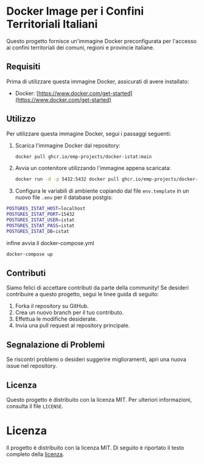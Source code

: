 # Docker Image per i Confini Territoriali Italiani

Questo progetto fornisce un'immagine Docker preconfigurata per l'accesso ai confini territoriali dei comuni, regioni e provincie italiane.

## Requisiti

Prima di utilizzare questa immagine Docker, assicurati di avere installato:

- Docker: [https://www.docker.com/get-started](https://www.docker.com/get-started)

## Utilizzo

Per utilizzare questa immagine Docker, segui i passaggi seguenti:

1. Scarica l'immagine Docker dal repository:

    ```bash
    docker pull ghcr.io/emp-projects/docker-istat:main
    ```

2. Avvia un contenitore utilizzando l'immagine appena scaricata:

    ```bash
    docker run -d -p 5432:5432 docker pull ghcr.io/emp-projects/docker-istat:main
    ```
3. Configura le variabili di ambiente copiando dal file `env.template` in un nuovo file `.env` per il database postgis:

```bash
POSTGRES_ISTAT_HOST=localhost
POSTGRES_ISTAT_PORT=15432
POSTGRES_ISTAT_USER=istat
POSTGRES_ISTAT_PASS=istat
POSTGRES_ISTAT_DB=istat
```

infine avvia il docker-compose.yml

```bash
docker-compose up
```

## Contributi

Siamo felici di accettare contributi da parte della community! Se desideri contribuire a questo progetto, segui le linee guida di seguito:

1. Forka il repository su GitHub.
2. Crea un nuovo branch per il tuo contributo.
3. Effettua le modifiche desiderate.
4. Invia una pull request al repository principale.

## Segnalazione di Problemi

Se riscontri problemi o desideri suggerire miglioramenti, apri una nuova issue nel repository.

## Licenza

Questo progetto è distribuito con la licenza MIT. Per ulteriori informazioni, consulta il file `LICENSE`.
# Licenza

Il progetto è distribuito con la licenza MIT. Di seguito è riportato il testo completo della [licenza](LICENSE.md).

